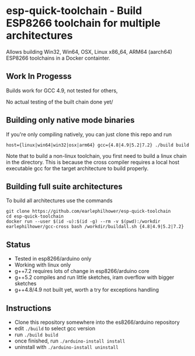 # esp-quick-toolchain - Build ESP8266 toolchain for multiple architectures

Allows building Win32, Win64, OSX, Linux x86_64, ARM64 (aarch64) ESP8266
toolchains in a Docker containter.

## Work In Progesss

Builds work for GCC 4.9, not tested for others,

No actual testing of the built chain done yet/

## Building only native mode binaries

If you're only compiling natively, you can just clone this repo and run
````
host={linux|win64|win32|osx|arm64} gcc={4.8|4.9|5.2|7.2} ./build build
````

Note that to build a non-linux toolchain, you first need to build a linux chain in the directory.  This is because the cross compiler requires a local host executable gcc for the target architecture to build properly.

## Building full suite architectures

To build all architectures use the commands
````
git clone https://github.com/earlephilhower/esp-quick-toolchain
cd esp-quick-toolchain
docker run --user $(id -u):$(id -g) --rm -v $(pwd):/workdir earlephilhower/gcc-cross bash /workdir/buildall.sh {4.8|4.9|5.2|7.2}
````

## Status

* Tested in esp8266/arduino only
* Working with linux only
* g++7.2 requires lots of change in esp8266/arduino core
* g++5.2 compiles and run little sketches, iram overflow with bigger sketches
* g++4.8/4.9 not built yet, worth a try for exceptions handling

## Instructions

* Clone this repository somewhere into the es8266/arduino repository
* edit `./build` to select gcc version
* run `./build build`
* once finished, run `./arduino-install install`
* uninstall with `./arduino-install uninstall`

